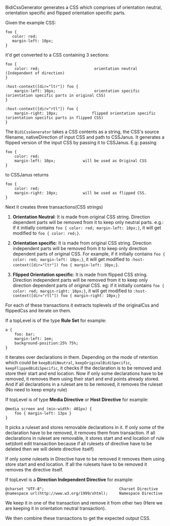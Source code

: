 BidiCssGenerator generates a CSS which comprises of orientation neutral, orientation specific and flipped orientation
specific parts.

Given the example CSS: 
    
    foo {
       color: red;
       margin-left: 10px;
    }
     
it'd get converted to a CSS containing 3 sections:

    foo {
        color: red;                        orientation neutral (Independent of direction)
    }

    :host-context([dir="ltr"]) foo {
        margin-left: 10px;                 orientation specific (orientation specific parts in original CSS)
    }

    :host-context([dir="rtl"]) foo {
        margin-right: 10px;               flipped orientation specific (orientation specific parts in flipped CSS)
    }

The `BidiCssGenerator` takes a CSS contents as a string, the CSS's source filename, nativeDirection of input CSS and
path to CSSJanus. It generates a flipped version of the input CSS by passing it to CSSJanus.
E.g: passing 
    
    foo {
        color: red;
        margin-left: 10px;            will be used as Original CSS
    }
     
to CSSJanus returns

    foo {
        color: red;
        margin-right: 10px;           will be used as flipped CSS.
    }

Next it creates three transactions(CSS strings)

1. **Orientation Neutral**: It is made from original CSS string. 
                           Direction dependent parts will be removed from it to keep only neutral parts.
                           e.g.: if it initially contains `foo { color: red; margin-left: 10px;}`, it will get modified 
                           to `foo { color: red;}`.
 
2. **Orientation specific**: It is made from original CSS string.
                            Direction independent parts will be removed from it to keep only direction dependent parts 
                            of original CSS. For example, if it initially contains `foo { color: red; margin-left: 10px;}`, 
                            it will get modified to `:host-context([dir="ltr"]) foo { margin-left: 10px;}`.

3. **Flipped Orientation specific**: It is made from flipped CSS string.
                                    Direction independent parts will be removed from it to keep only direction dependent parts of original CSS.
                                    eg: if it initially contains `foo { color: red; margin-right: 10px;}`, 
                                    it will get modified to `:host-context([dir="rtl"]) foo { margin-right: 10px;}`

For each of these transactions it extracts toplevels of the originalCss and flippedCss and iterate on them.

If a topLevel is of the type **Rule Set** 
for example:

    a {                                         
        foo: bar;
        margin-left: 1em;
        background-position:25% 75%;
    }
  
it iterates over declarations in them.
Depending on the mode of retention which could be `keepBidiNeutral`, `keepOriginalBidiSpecific`, `keepFlippedBidiSpecific`,
it checks if the declaration is to be removed and store their start and end location.
Now if only some declarations have to be removed, it removes them using their start and end points already stored.
And if all declarations in a ruleset are to be removed, it removes the ruleset (No need to keep empty rule)

If topLevel is of type **Media Directive** or **Host Directive**
for example:

    @media screen and (min-width: 401px) {
        foo { margin-left: 13px }             
    }

It picks a ruleset and stores removable declarations in it.
If only some of the declaration have to be removed, it removes them from transaction.
If all declarations in ruleset are removable, it stores start and end location of rule set(dont edit transaction because
if all rulesets of directive have to be deleted then we will delete directive itself)

If only some rulesets in Directive have to be removed it removes them using store start and end location.
If all the rulesets have to be removed it removes the directive itself.

If topLevel is a **Direction Independent Directive**
for example:

    @charset "UTF-8";                                 Charset Directive
    @namespace url(http://www.w3.org/1999/xhtml);     Namespace Directive
 
We keep it in one of the transaction and remove it from other two (Here we are keeping it in orientation neutral transaction).

We then combine these transactions to get the expected output CSS.